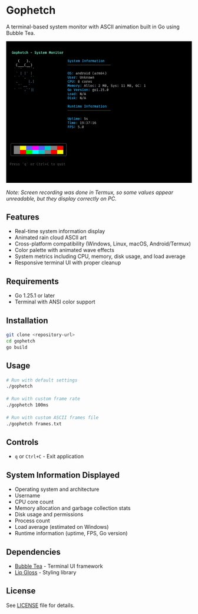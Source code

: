 # Gophetch

A terminal-based system monitor with ASCII animation built in Go using Bubble Tea.

<img src="gophetch-demo.gif" width="600" alt="Gophetch Demo">

*Note: Screen recording was done in Termux, so some values appear unreadable, but they display correctly on PC.*

## Features

- Real-time system information display
- Animated rain cloud ASCII art
- Cross-platform compatibility (Windows, Linux, macOS, Android/Termux)
- Color palette with animated wave effects
- System metrics including CPU, memory, disk usage, and load average
- Responsive terminal UI with proper cleanup

## Requirements

- Go 1.25.1 or later
- Terminal with ANSI color support

## Installation

```bash
git clone <repository-url>
cd gophetch
go build
```

## Usage

```bash
# Run with default settings
./gophetch

# Run with custom frame rate
./gophetch 100ms

# Run with custom ASCII frames file
./gophetch frames.txt
```

## Controls

- `q` or `Ctrl+C` - Exit application

## System Information Displayed

- Operating system and architecture
- Username
- CPU core count
- Memory allocation and garbage collection stats
- Disk usage and permissions
- Process count
- Load average (estimated on Windows)
- Runtime information (uptime, FPS, Go version)

## Dependencies

- [Bubble Tea](https://github.com/charmbracelet/bubbletea) - Terminal UI framework
- [Lip Gloss](https://github.com/charmbracelet/lipgloss) - Styling library

## License

See [LICENSE](LICENSE) file for details.
